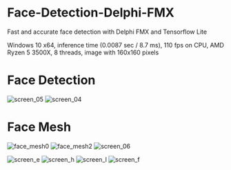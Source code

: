 # Face-Detection-Delphi-FMX
Fast and accurate face detection with Delphi FMX and Tensorflow Lite

Windows 10 x64, inference time (0.0087 sec / 8.7 ms), 110 fps on CPU, AMD Ryzen 5 3500X, 8 threads, image with 160x160 pixels

# Face Detection
![screen_05](https://user-images.githubusercontent.com/66531939/187113401-51faa75d-6b0d-4078-99e6-9c0af1a3b969.jpg)
![screen_04](https://user-images.githubusercontent.com/66531939/187112313-51a6532f-2af3-4449-afb3-61228b092b78.jpg)
# Face Mesh
![face_mesh0](https://github.com/DonkeySmall/Face-Detection-Delphi-FMX/assets/66531939/06ce9cf4-5449-417f-b380-444ebe812187)
![face_mesh2](https://github.com/DonkeySmall/Face-Detection-Delphi-FMX/assets/66531939/4f962091-5239-4a5e-b558-63c923fdcd89)
![screen_06](https://user-images.githubusercontent.com/66531939/187872647-7604e0e7-57cc-4554-8f2f-9434178db890.jpg)

![screen_e](https://user-images.githubusercontent.com/66531939/217205558-0f98799f-c892-433b-8bd1-b07b3eb77328.jpg)
![screen_h](https://user-images.githubusercontent.com/66531939/217205566-5ed75910-b671-4ec1-b1e1-65f0d965063a.jpg)
![screen_l](https://user-images.githubusercontent.com/66531939/217205570-abf0cd83-4cf6-4479-8419-43515451e080.jpg)
![screen_f](https://user-images.githubusercontent.com/66531939/217205571-bf1453f8-2bf4-44ff-9f66-25aee0ec640f.jpg)
